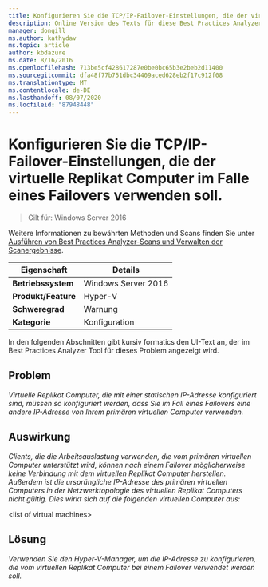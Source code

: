 ```yaml
---
title: Konfigurieren Sie die TCP/IP-Failover-Einstellungen, die der virtuelle Replikat Computer im Falle eines Failovers verwenden soll.
description: Online Version des Texts für diese Best Practices Analyzer Regel.
manager: dongill
ms.author: kathydav
ms.topic: article
author: kbdazure
ms.date: 8/16/2016
ms.openlocfilehash: 713be5cf428617287e0be0bc65b3e2beb2d11400
ms.sourcegitcommit: dfa48f77b751dbc34409aced628eb2f17c912f08
ms.translationtype: MT
ms.contentlocale: de-DE
ms.lasthandoff: 08/07/2020
ms.locfileid: "87948448"
---
```

# <a name="configure-the-failover-tcpip-settings-that-you-want-the-replica-virtual-machine-to-use-in-the-event-of-a-failover"></a>Konfigurieren Sie die TCP/IP-Failover-Einstellungen, die der virtuelle Replikat Computer im Falle eines Failovers verwenden soll.

>Gilt für: Windows Server 2016

Weitere Informationen zu bewährten Methoden und Scans finden Sie unter [Ausführen von Best Practices Analyzer-Scans und Verwalten der Scanergebnisse](https://go.microsoft.com/fwlink/p/?LinkID=223177).

|Eigenschaft|Details|
|-|-|
|**Betriebssystem**|Windows Server 2016|
|**Produkt/Feature**|Hyper-V|
|**Schweregrad**|Warnung|
|**Kategorie**|Konfiguration|

In den folgenden Abschnitten gibt kursiv formatics den UI-Text an, der im Best Practices Analyzer Tool für dieses Problem angezeigt wird.

## <a name="issue"></a>Problem
*Virtuelle Replikat Computer, die mit einer statischen IP-Adresse konfiguriert sind, müssen so konfiguriert werden, dass Sie im Fall eines Failovers eine andere IP-Adresse von Ihrem primären virtuellen Computer verwenden.*

## <a name="impact"></a>Auswirkung
*Clients, die die Arbeitsauslastung verwenden, die vom primären virtuellen Computer unterstützt wird, können nach einem Failover möglicherweise keine Verbindung mit dem virtuellen Replikat Computer herstellen. Außerdem ist die ursprüngliche IP-Adresse des primären virtuellen Computers in der Netzwerktopologie des virtuellen Replikat Computers nicht gültig. Dies wirkt sich auf die folgenden virtuellen Computer aus:*

\<list of virtual machines>

## <a name="resolution"></a>Lösung
*Verwenden Sie den Hyper-V-Manager, um die IP-Adresse zu konfigurieren, die vom virtuellen Replikat Computer bei einem Failover verwendet werden soll.*



